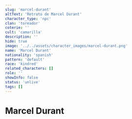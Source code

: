 ```yaml
---
slug: 'marcel-durant'
altText: 'Retrato de Marcel Durant'
character_type: 'npc'
clan: 'toreador'
coterie: ''
cult: 'camarilla'
description: ''
hide: true
image: '../../assets/character_images/marcel-durant.png'
name: 'Marcel Durant'
nationality: 'spanish'
pattern: 'default'
race: 'kindred'
related_characters: []
role: ''
showInfo: false
status: 'unlive'
tags: []
---
```


# Marcel Durant
